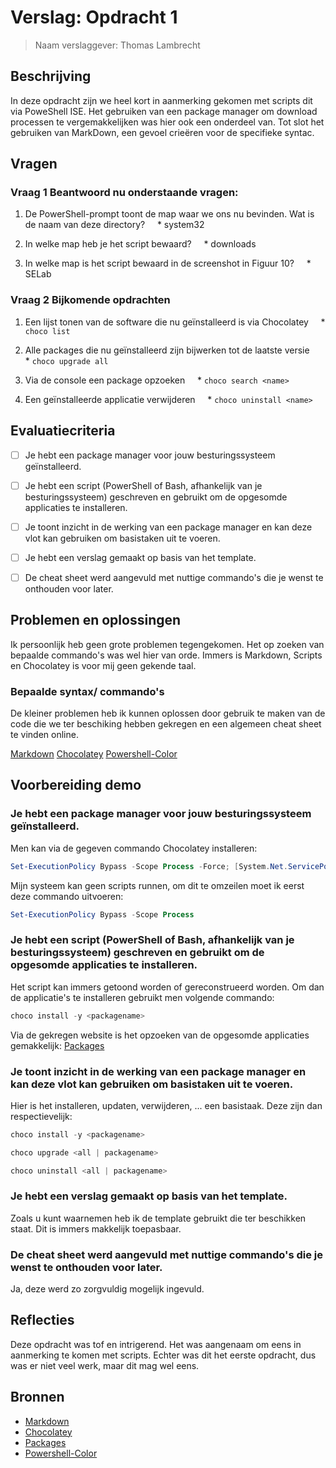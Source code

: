 # Verslag: Opdracht 1

> Naam verslaggever: Thomas Lambrecht  

## Beschrijving
In deze opdracht zijn we heel kort in aanmerking gekomen met scripts dit via PoweShell ISE. Het gebruiken van een package manager om download processen te vergemakkelijken was hier ook een onderdeel van. Tot slot het gebruiken van MarkDown, een gevoel crieëren voor de specifieke syntac.

## Vragen
### Vraag 1 Beantwoord nu onderstaande vragen:
1. De PowerShell-prompt toont de map waar we ons nu bevinden. Wat is de naam van deze directory?
    * system32

2. In welke map heb je het script bewaard?
    * downloads
    
1. In welke map is het script bewaard in de screenshot in Figuur 10?
    * SELab
### Vraag 2 Bijkomende opdrachten
1. Een lijst tonen van de software die nu geïnstalleerd is via Chocolatey
    * ```choco list```

2. Alle packages die nu geïnstalleerd zijn bijwerken tot de laatste versie
    * ```choco upgrade all```

3. Via de console een package opzoeken
    * ```choco search <name>```

4. Een geïnstalleerde applicatie verwijderen
    * ```choco uninstall <name>```
    
## Evaluatiecriteria
- [ ] Je hebt een package manager voor jouw besturingssysteem geïnstalleerd.

- [ ] Je hebt een script (PowerShell of Bash, afhankelijk van je besturingssysteem) geschreven en gebruikt om de opgesomde applicaties te installeren.

- [ ] Je toont inzicht in de werking van een package manager en kan deze vlot kan gebruiken om basistaken uit te voeren.

- [ ] Je hebt een verslag gemaakt op basis van het template.

- [ ] De cheat sheet werd aangevuld met nuttige commando's die je wenst te onthouden voor later.

  
  

## Problemen en oplossingen
Ik persoonlijk heb geen grote problemen tegengekomen. Het op zoeken van bepaalde commando's was wel hier van orde. Immers is Markdown, Scripts en Chocolatey is voor mij geen gekende taal.

### Bepaalde syntax/ commando's
De kleiner problemen heb ik kunnen oplossen door gebruik te maken van de code die we ter beschiking hebben gekregen en een algemeen cheat sheet te vinden online.

[Markdown](https://github.com/adam-p/markdown-here/wiki/Markdown-Cheatsheet)
[Chocolatey](https://gist.github.com/yunga/99d04694e2466e017c5502d7c828d4f4)
[Powershell-Color](https://www.tutorialspoint.com/how-to-change-the-color-of-the-powershell-ise-editor-using-command?)

## Voorbereiding demo
### Je hebt een package manager voor jouw besturingssysteem geïnstalleerd.
Men kan via de gegeven commando Chocolatey installeren:
```PowerShell
Set-ExecutionPolicy Bypass -Scope Process -Force; [System.Net.ServicePointManager]::SecurityProtocol = [System.Net.ServicePointManager]::SecurityProtocol -bor 3072; iex ((New-Object System.Net.WebClient).DownloadString('https://community.chocolatey.org/install.ps1'))
```

Mijn systeem kan geen scripts runnen, om dit te omzeilen moet ik eerst deze commando uitvoeren:
```PowerShell
Set-ExecutionPolicy Bypass -Scope Process
```

### Je hebt een script (PowerShell of Bash, afhankelijk van je besturingssysteem) geschreven en gebruikt om de opgesomde applicaties te installeren.
Het script kan immers getoond worden of gereconstrueerd worden.
Om dan de applicatie's te installeren gebruikt men volgende commando:
```PowerShell
choco install -y <packagename>
```

Via de gekregen website is het opzoeken van de opgesomde applicaties gemakkelijk: [Packages](https://community.chocolatey.org/packages/)

### Je toont inzicht in de werking van een package manager en kan deze vlot kan gebruiken om basistaken uit te voeren.
Hier is het installeren, updaten, verwijderen, ... een basistaak. Deze zijn dan respectievelijk:

```PowerShell
choco install -y <packagename>
```

```PowerShell
choco upgrade <all | packagename>
```

```PowerShell
choco uninstall <all | packagename>
```

### Je hebt een verslag gemaakt op basis van het template.
Zoals u kunt waarnemen heb ik de template gebruikt die ter beschikken staat.
Dit is immers makkelijk toepasbaar.

### De cheat sheet werd aangevuld met nuttige commando's die je wenst te onthouden voor later.
Ja, deze werd zo zorgvuldig mogelijk ingevuld.

## Reflecties
Deze opdracht was tof en intrigerend. Het was aangenaam om eens in aanmerking te komen met scripts. Echter was dit het eerste opdracht, dus was er niet veel werk, maar dit mag wel eens.

## Bronnen
- [Markdown](https://github.com/adam-p/markdown-here/wiki/Markdown-Cheatsheet)
- [Chocolatey](https://gist.github.com/yunga/99d04694e2466e017c5502d7c828d4f4)
- [Packages](https://community.chocolatey.org/packages/)
- [Powershell-Color](https://www.tutorialspoint.com/how-to-change-the-color-of-the-powershell-ise-editor-using-command?)